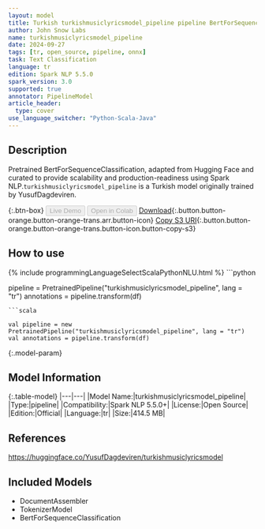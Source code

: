 ```yaml
---
layout: model
title: Turkish turkishmusiclyricsmodel_pipeline pipeline BertForSequenceClassification from YusufDagdeviren
author: John Snow Labs
name: turkishmusiclyricsmodel_pipeline
date: 2024-09-27
tags: [tr, open_source, pipeline, onnx]
task: Text Classification
language: tr
edition: Spark NLP 5.5.0
spark_version: 3.0
supported: true
annotator: PipelineModel
article_header:
  type: cover
use_language_switcher: "Python-Scala-Java"
---
```


## Description

Pretrained BertForSequenceClassification, adapted from Hugging Face and curated to provide scalability and production-readiness using Spark NLP.`turkishmusiclyricsmodel_pipeline` is a Turkish model originally trained by YusufDagdeviren.

{:.btn-box}
<button class="button button-orange" disabled>Live Demo</button>
<button class="button button-orange" disabled>Open in Colab</button>
[Download](https://s3.amazonaws.com/auxdata.johnsnowlabs.com/public/models/turkishmusiclyricsmodel_pipeline_tr_5.5.0_3.0_1727414814052.zip){:.button.button-orange.button-orange-trans.arr.button-icon}
[Copy S3 URI](s3://auxdata.johnsnowlabs.com/public/models/turkishmusiclyricsmodel_pipeline_tr_5.5.0_3.0_1727414814052.zip){:.button.button-orange.button-orange-trans.button-icon.button-copy-s3}

## How to use



<div class="tabs-box" markdown="1">
{% include programmingLanguageSelectScalaPythonNLU.html %}
```python

pipeline = PretrainedPipeline("turkishmusiclyricsmodel_pipeline", lang = "tr")
annotations =  pipeline.transform(df)   

```
```scala

val pipeline = new PretrainedPipeline("turkishmusiclyricsmodel_pipeline", lang = "tr")
val annotations = pipeline.transform(df)

```
</div>

{:.model-param}
## Model Information

{:.table-model}
|---|---|
|Model Name:|turkishmusiclyricsmodel_pipeline|
|Type:|pipeline|
|Compatibility:|Spark NLP 5.5.0+|
|License:|Open Source|
|Edition:|Official|
|Language:|tr|
|Size:|414.5 MB|

## References

https://huggingface.co/YusufDagdeviren/turkishmusiclyricsmodel

## Included Models

- DocumentAssembler
- TokenizerModel
- BertForSequenceClassification